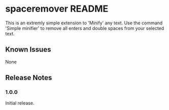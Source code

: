 # spaceremover README

This is an extremly simple extension to 'Minify' any text. 
Use the command 'Simple minifier' to remove all enters and double spaces from your selected text.

## Known Issues

None

## Release Notes

### 1.0.0

Initial release.
